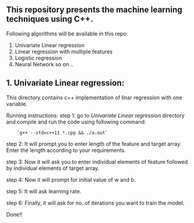 ## This repository presents the machine learning techniques using C++.
Following algorithms will be available in this repo:

1. Univariate Linear regression
2. Linear regression with multiple features
3. Logistic regression
4. Neural Network
so on ..

## 1. Univariate Linear regression:
This directory contains c++ implementation of linar regression with one variable.

Running instructions:
step 1: go to *Univariate Linear regression* directory and compile and run the code using following command:

        `g++ --std=c++11 *.cpp && ./a.out`
        
step 2: It will prompt you to enter length of the feature and target array. Enter the length according to your requirements.

step 3: Now it will ask you to enter individual elements of feature followed by individual elements of target array.

step 4: Now it will prompt for initial value of w and b.

step 5: It will ask learning rate.

step 6: Finally, it will ask for no. of iterations you want to train the model.

Done!!
